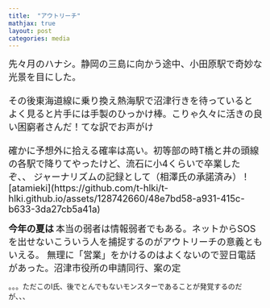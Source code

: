 ```yaml
---
title:  "アウトリーチ"
mathjax: true
layout: post
categories: media
---
```

<span style="font-size:large">
先々月のハナシ。静岡の三島に向かう途中、小田原駅で奇妙な光景を目にした。<br><br>
その後東海道線に乗り換え熱海駅で沼津行きを待っていると
よく見ると片手には手製のひっかけ棒。こりゃ久々に活きの良い困窮者さんだ！てな訳でお声がけ<br><br>
確かに予想外に拾える確率は高い。初等部の時T橋と井の頭線の各駅で降りてやったけど、流石に小4くらいで卒業したぞ、、
ジャーナリズムの記録として（相澤氏の承諾済み）
![atamieki](https://github.com/t-hlki/t-hlki.github.io/assets/128742660/48e7bd58-a931-415c-b633-3da27cb5a41a)
</span>

<span style="font-size:large;"><strong>今年の夏は</strong></span>
<span style="font-size:large">
本当の弱者は情報弱者でもある。ネットからSOSを出せないこういう人を捕捉するのがアウトリーチの意義ともいえる。
無理に「営業」をかけるのはよくないので翌日電話があった。沼津市役所の申請同行、案の定
</span>


。。。ただこのI氏、後でとんでもないモンスターであることが発覚するのだが、、、
